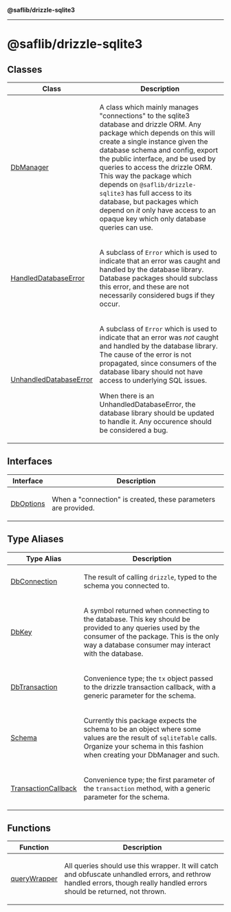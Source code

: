 **@saflib/drizzle-sqlite3**

***

# @saflib/drizzle-sqlite3

## Classes

<table>
<thead>
<tr>
<th>Class</th>
<th>Description</th>
</tr>
</thead>
<tbody>
<tr>
<td>

[DbManager](index/classes/DbManager.md)

</td>
<td>

A class which mainly manages "connections" to the sqlite3 database and drizzle
ORM. Any package which depends on this will create a single instance given the
database schema and config, export the public interface, and be used by queries
to access the drizzle ORM. This way the package which depends on
`@saflib/drizzle-sqlite3` has full access to its database, but packages
which depend on *it* only have access to an opaque key which only database
queries can use.

</td>
</tr>
<tr>
<td>

[HandledDatabaseError](index/classes/HandledDatabaseError.md)

</td>
<td>

A subclass of `Error` which is used to indicate that an error was caught and
handled by the database library. Database packages should subclass this error,
and these are not necessarily considered bugs if they occur.

</td>
</tr>
<tr>
<td>

[UnhandledDatabaseError](index/classes/UnhandledDatabaseError.md)

</td>
<td>

A subclass of `Error` which is used to indicate that an error was *not* caught
and handled by the database library. The cause of the error is not propagated,
since consumers of the database libary should not have access to underlying
SQL issues.

When there is an UnhandledDatabaseError, the database library should be updated
to handle it. Any occurence should be considered a bug.

</td>
</tr>
</tbody>
</table>

## Interfaces

<table>
<thead>
<tr>
<th>Interface</th>
<th>Description</th>
</tr>
</thead>
<tbody>
<tr>
<td>

[DbOptions](index/interfaces/DbOptions.md)

</td>
<td>

When a "connection" is created, these parameters are provided.

</td>
</tr>
</tbody>
</table>

## Type Aliases

<table>
<thead>
<tr>
<th>Type Alias</th>
<th>Description</th>
</tr>
</thead>
<tbody>
<tr>
<td>

[DbConnection](index/type-aliases/DbConnection.md)

</td>
<td>

The result of calling `drizzle`, typed to the schema you connected to.

</td>
</tr>
<tr>
<td>

[DbKey](index/type-aliases/DbKey.md)

</td>
<td>

A symbol returned when connecting to the database. This key should be provided
to any queries used by the consumer of the package. This is the only way a
database consumer may interact with the database.

</td>
</tr>
<tr>
<td>

[DbTransaction](index/type-aliases/DbTransaction.md)

</td>
<td>

Convenience type; the `tx` object passed to the drizzle transaction callback,
with a generic parameter for the schema.

</td>
</tr>
<tr>
<td>

[Schema](index/type-aliases/Schema.md)

</td>
<td>

Currently this package expects the schema to be an object where some values
are the result of `sqliteTable` calls. Organize your schema in this fashion
when creating your DbManager and such.

</td>
</tr>
<tr>
<td>

[TransactionCallback](index/type-aliases/TransactionCallback.md)

</td>
<td>

Convenience type; the first parameter of the `transaction` method, with a
generic parameter for the schema.

</td>
</tr>
</tbody>
</table>

## Functions

<table>
<thead>
<tr>
<th>Function</th>
<th>Description</th>
</tr>
</thead>
<tbody>
<tr>
<td>

[queryWrapper](index/functions/queryWrapper.md)

</td>
<td>

All queries should use this wrapper. It will catch and obfuscate unhandled
errors, and rethrow handled errors, though really handled errors should be
returned, not thrown.

</td>
</tr>
</tbody>
</table>
